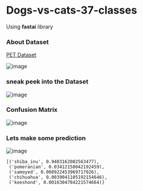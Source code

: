 # Dogs-vs-cats-37-classes
Using **fastai** library


### About Dataset

[PET Dataset](http://www.robots.ox.ac.uk/~vgg/data/pets/)

![image](https://user-images.githubusercontent.com/41579863/55866441-fc283f80-5b9d-11e9-907c-11e7a3ec8b64.png)

### sneak peek into the Dataset

![image](https://user-images.githubusercontent.com/41579863/55870617-9db38f00-5ba6-11e9-8c90-ed97b69ad9aa.png)

### Confusion Matrix

![image](https://user-images.githubusercontent.com/41579863/55870816-07339d80-5ba7-11e9-989b-132a18063f32.png)

### Lets make some prediction

![image](https://user-images.githubusercontent.com/41579863/55870893-29c5b680-5ba7-11e9-938f-2fbd8460438b.png)


```
[('shiba_inu', 0.9403162002563477),
 ('pomeranian', 0.03412158042192459),
 ('samoyed', 0.008922453969717026),
 ('chihuahua', 0.0039041105192154646),
 ('keeshond', 0.0016304784221574664)]
```
